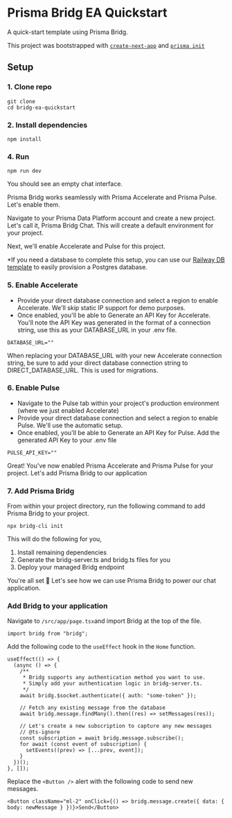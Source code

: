 # Prisma Bridg EA Quickstart
A quick-start template using Prisma Bridg.

This project was bootstrapped with [`create-next-app`](https://github.com/vercel/next.js/tree/canary/packages/create-next-app) and [`prisma init`](https://github.com/vercel/next.js/tree/canary/packages/create-next-app)

## Setup
### 1. Clone repo
```shell
git clone 
cd bridg-ea-quickstart
```

### 2. Install dependencies
```shell
npm install
```

### 4. Run
```shell
npm run dev
```
You should see an empty chat interface.

Prisma Bridg works seamlessly with Prisma Accelerate and Prisma Pulse. Let's enable them.

Navigate to your Prisma Data Platform account and create a new project. Let's call it, Prisma Bridg Chat.
This will create a default environment for your project.

Next, we'll enable Accelerate and Pulse for this project.

*If you need a database to complete this setup, you can use our [Railway DB template](https://railway.app/template/pulse-pg) to easily provision a Postgres database.

### 5. Enable Accelerate
- Provide your direct database connection and select a region to enable Accelerate. We'll skip static IP support for demo purposes.
- Once enabled, you'll be able to Generate an API Key for Accelerate. You'll note the API Key was generated in the format of a connection string, use this as your DATABASE_URL in your .env file.

```shell
DATABASE_URL=""
```

When replacing your DATABASE_URL with your new Accelerate connection string, be sure to add your direct database connection string to DIRECT_DATABASE_URL. This is used for migrations.

### 6. Enable Pulse
- Navigate to the Pulse tab within your project's production environment (where we just enabled Accelerate)
- Provide your direct database connection and select a region to enable Pulse. We'll use the automatic setup.
- Once enabled, you'll be able to Generate an API Key for Pulse. Add the generated API Key to your .env file

```shell
PULSE_API_KEY=""
```

Great! You've now enabled Prisma Accelerate and Prisma Pulse for your project. Let's add Prisma Bridg to our application

### 7. Add Prisma Bridg
From within your project directory, run the following command to add Prisma Bridg to your project.

```shell
npx bridg-cli init
```

This will do the following for you,
1. Install remaining dependencies
2. Generate the bridg-server.ts and bridg.ts files for you
3. Deploy your managed Bridg endpoint

You're all set 🚀  Let's see how we can use Prisma Bridg to power our chat application.

### Add Bridg to your application
Navigate to `/src/app/page.tsx`and import Bridg at the top of the file.

```tsx
import bridg from "bridg";
```

Add the following code to the `useEffect` hook in the `Home` function.

```tsx
useEffect(() => {
  (async () => {
    /**
     * Bridg supports any authentication method you want to use.
     * Simply add your authentication logic in bridg-server.ts.
     */
    await bridg.$socket.authenticate({ auth: "some-token" });

    // Fetch any existing message from the database
    await bridg.message.findMany().then((res) => setMessages(res));

    // Let's create a new subscription to capture any new messages
    // @ts-ignore
    const subscription = await bridg.message.subscribe();
    for await (const event of subscription) {
      setEvents((prev) => [...prev, event]);
    }
  })();
}, []);
```

Replace the `<Button />` alert with the following code to send new messages.

```tsx
<Button className="ml-2" onClick={() => bridg.message.create({ data: { body: newMessage } })}>Send</Button>
```